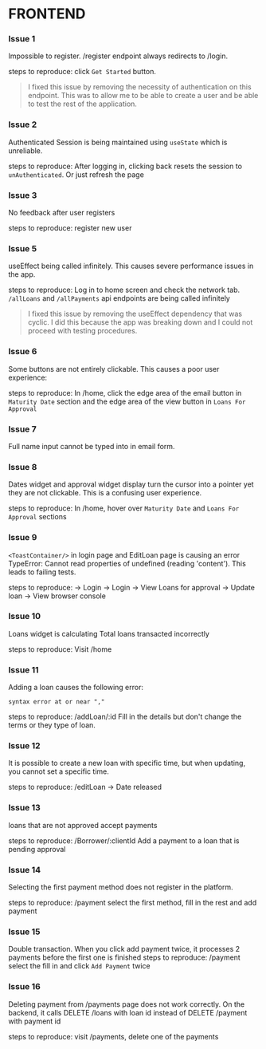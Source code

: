 # FRONTEND
### Issue 1
Impossible to register. /register endpoint always redirects to /login.

steps to reproduce:
click `Get Started` button.

> I fixed this issue by removing the necessity of authentication on this endpoint. This was to allow me to be able to create a user and be able to test the rest of the application.

### Issue 2
Authenticated Session is being maintained using `useState` which is unreliable.

steps to reproduce:
After logging in, clicking back resets the session to `unAuthenticated`. Or just refresh the page

### Issue 3
No feedback after user registers

steps to reproduce:
register new user

### Issue 5
useEffect being called infinitely. This causes severe performance issues in the app.

steps to reproduce:
Log in to home screen and check the network tab. `/allLoans` and `/allPayments` api endpoints are being called infinitely

> I fixed this issue by removing the useEffect dependency that was cyclic. I did this because the app was breaking down and I could not proceed with testing procedures.

### Issue 6
Some buttons are not entirely clickable. This causes a poor user experience:

steps to reproduce:
In /home, click the edge area of the email button in `Maturity Date` section and the edge area of the view button in `Loans For Approval`

### Issue 7
Full name input cannot be typed into in email form.

### Issue 8
Dates widget and approval widget display turn the cursor into a pointer yet they are not clickable. This is a confusing user experience.

steps to reproduce:
In /home, hover over `Maturity Date` and `Loans For Approval` sections 

### Issue 9
`<ToastContainer/>` in login page and EditLoan page is causing an error TypeError: Cannot read properties of undefined (reading 'content'). This leads to failing tests.

steps to reproduce:
-> Login
-> Login -> View Loans for approval -> Update loan -> View browser console

### Issue 10
Loans widget is calculating Total loans transacted incorrectly

steps to reproduce:
Visit /home

### Issue 11
Adding a loan causes the following error: 

```
syntax error at or near ","
```

steps to reproduce:
/addLoan/:id
Fill in the details but don't change the terms or they type of loan.

### Issue 12
It is possible to create a new loan with specific time, but when updating, you cannot set a specific time.

steps to reproduce:
/editLoan -> Date released

### Issue 13
loans that are not approved accept payments

steps to reproduce:
/Borrower/:clientId
Add a payment to a loan that is pending approval

### Issue 14
Selecting the first payment method does not register in the platform.

steps to reproduce:
/payment
select the first method, fill in the rest and add payment


### Issue 15
Double transaction. When you click add payment twice, it processes 2 payments before the first one is finished
steps to reproduce:
/payment
select the fill in and click `Add Payment` twice

### Issue 16
Deleting payment from /payments page does not work correctly. On the backend, it calls DELETE /loans with loan id instead of DELETE /payment with payment id

steps to reproduce:
visit /payments, 
delete one of the payments
